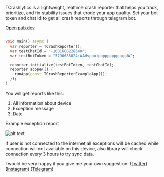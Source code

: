 TCrashlytics is a lightweight, realtime crash reporter that helps you track, prioritize, and fix
stability issues that erode your app quality. Set your bot token and chat id to get all crash
reports through telegram bot.

[Open pub.dev](https://pub.dev/packages/flutter_telegram_crashlytics)


```dart

void main() async {
  var reporter = TCrashReporter();
  var testChatId = "-1001608228640";
  var testBotToken = "5790685024:AAHvppoippppppppppppUA";

  reporter.initialize(testBotToken, testChatId);
  reporter.scope(() {
    runApp(const TCrashReporterExampleApp());
  });
}

```

You will get reports like this:
1) All information about device
2) Exception message
3) Date


Example exception report


![alt text](https://github.com/xaldarof/flutter-telegram-crashlytics/blob/main/assets/report_image.png)


If user is not connected to the internet,all exceptions will be cached while connection will not
available on this device, also library will check connection every 3 hours to try sync data.

I would be very happy if you give me your own suggestion: 
([Twitter](https://www.twitter.com/xaldarof))
([Instagram](https://www.instagram.com/xaldarof))
([Telegram](https://www.t.me/xaldarof))

